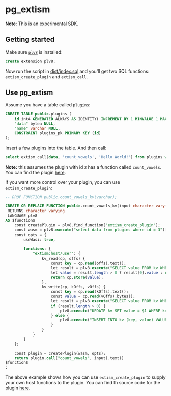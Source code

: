# pg_extism

**Note**: This is an experimental SDK.

## Getting started
Make sure [`plv8`](https://github.com/plv8/plv8) is installed:
```sql
create extension plv8;
```

Now run the script in [dist/index.sql](./dist/index.sql) and you'll get two SQL functions: `extism_create_plugin` and `extism_call`.

## Use pg_extism

Assume you have a table called `plugins`:
```sql
CREATE TABLE public.plugins (
	id int4 GENERATED ALWAYS AS IDENTITY( INCREMENT BY 1 MINVALUE 1 MAXVALUE 2147483647 START 1 CACHE 1 NO CYCLE) NOT NULL,
	"data" bytea NULL,
	"name" varchar NULL,
	CONSTRAINT plugins_pk PRIMARY KEY (id)
);
```

Insert a few plugins into the table. And then call:

```sql
select extism_call(data, 'count_vowels', 'Hello World!') from plugins where id = 2;
```

**Note:** this assumes the plugin with id `2` has a function called `count_vowels`. You can find the plugin [here](https://github.com/extism/plugins/releases).

If you want more control over your plugin, you can use `extism_create_plugin`:

```sql
-- DROP FUNCTION public.count_vowels_kv(varchar);

CREATE OR REPLACE FUNCTION public.count_vowels_kv(input character varying)
 RETURNS character varying
 LANGUAGE plv8
AS $function$
	const createPlugin = plv8.find_function("extism_create_plugin");
	const wasm = plv8.execute("select data from plugins where id = 3")[0];
	const opts = {
		useWasi: true,
		
		functions: {
			"extism:host/user": {
				kv_read(cp, offs) {
	                const key = cp.read(offs).text();
				    let result = plv8.execute("SELECT value FROM kv WHERE key = $1", [key]);
				    let value = result.length > 0 ? result[0].value : new Uint8Array([0, 0, 0, 0]);
				    return cp.store(value);
	            },
	            kv_write(cp, kOffs, vOffs) {
					const key = cp.read(kOffs).text();
				    const value = cp.read(vOffs).bytes();
				    let result = plv8.execute("SELECT value FROM kv WHERE key = $1", [key]);
				    if (result.length > 0) {
				        plv8.execute("UPDATE kv SET value = $1 WHERE key = $2", [value, key]);
				    } else {
				        plv8.execute("INSERT INTO kv (key, value) VALUES ($1, $2)", [key, value]);
				    }
	            }
			}
		}
	};

	const plugin = createPlugin(wasm, opts);
	return plugin.call("count_vowels", input).text()
$function$
;
```
The above example shows how you can use `extism_create_plugin` to supply your own host functions to the plugin. You can find th source code for the plugin [here](https://github.com/extism/plugins/tree/main/count_vowels_kvstore).
